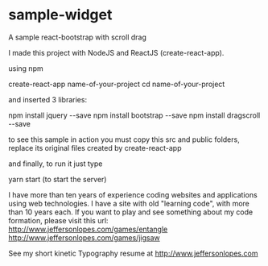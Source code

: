 # sample-widget
A sample react-bootstrap with scroll drag

I made this project with NodeJS and ReactJS (create-react-app).

using npm

create-react-app name-of-your-project
cd name-of-your-project

and inserted 3 libraries:

npm install jquery --save
npm install bootstrap --save 
npm install dragscroll --save

to see this sample in action you must 
copy this src and public folders, replace its original files created by create-react-app

and finally, to run it just type

yarn start (to start the server)

I have more than ten years of experience coding websites and applications using web technologies. 
I have a site with old "learning code", with more than 10 years each. If you want to play and see something about my code formation, please visit this url: 
http://www.jeffersonlopes.com/games/entangle
http://www.jeffersonlopes.com/games/jigsaw

See my short kinetic Typography resume at 
http://www.jeffersonlopes.com
